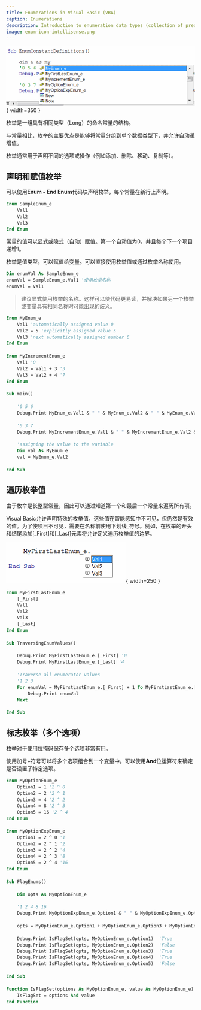 ```yaml
---
title: Enumerations in Visual Basic (VBA)
caption: Enumerations
description: Introduction to enumeration data types (collection of predefined long constants) in Visual Basic
image: enum-icon-intellisense.png
---
```

![智能感知中的枚举类型](enum-icon-intellisense.png){ width=350 }

枚举是一组具有相同类型（Long）的命名常量的结构。

与常量相比，枚举的主要优点是能够将常量分组到单个数据类型下，并允许自动递增值。

枚举通常用于声明不同的选项或操作（例如添加、删除、移动、复制等）。

## 声明和赋值枚举

可以使用**Enum - End Enum**代码块声明枚举，每个常量在新行上声明。

~~~ vb
Enum SampleEnum_e
    Val1
    Val2
    Val3
End Enum
~~~

常量的值可以显式或隐式（自动）赋值。第一个自动值为0，并且每个下一个项目递增1。

枚举是值类型，可以赋值给变量。可以直接使用枚举值或通过枚举名称使用。

~~~ vb
Dim enumVal As SampleEnum_e
enumVal = SampleEnum_e.Val1 '使用枚举名称
enumVal = Val1
~~~

>建议显式使用枚举的名称。这样可以使代码更易读，并解决如果另一个枚举或变量具有相同名称时可能出现的歧义。

~~~ vb
Enum MyEnum_e
    Val1 'automatically assigned value 0
    Val2 = 5 'explicitly assigned value 5
    Val3 'next automatically assigned number 6
End Enum

Enum MyIncrementEnum_e
    Val1 '0
    Val2 = Val1 + 3 '3
    Val3 = Val2 + 4 '7
End Enum

Sub main()
    
    '0 5 6
    Debug.Print MyEnum_e.Val1 & " " & MyEnum_e.Val2 & " " & MyEnum_e.Val3
    
    '0 3 7
    Debug.Print MyIncrementEnum_e.Val1 & " " & MyIncrementEnum_e.Val2 & " " & MyIncrementEnum_e.Val3
    
    'assigning the value to the variable
    Dim val As MyEnum_e
    val = MyEnum_e.Val2
    
End Sub
~~~



## 遍历枚举值

由于枚举是长整型常量，因此可以通过知道第一个和最后一个常量来遍历所有项。

Visual Basic允许声明特殊的枚举值，这些值在智能感知中不可见，但仍然是有效的值。为了使项目不可见，需要在名称前使用下划线_符号。例如，在枚举的开头和结尾添加[_First]和[_Last]元素将允许定义遍历枚举值的边界。

![智能感知中仅显示可见的枚举值](enum-invisible-elements.png){ width=250 }

~~~ vb
Enum MyFirstLastEnum_e
    [_First]
    Val1
    Val2
    Val3
    [_Last]
End Enum

Sub TraversingEnumValues()
    
    Debug.Print MyFirstLastEnum_e.[_First] '0
    Debug.Print MyFirstLastEnum_e.[_Last] '4
        
    'Traverse all enumerator values
    '1 2 3
    For enumVal = MyFirstLastEnum_e.[_First] + 1 To MyFirstLastEnum_e.[_Last] - 1
        Debug.Print enumVal
    Next
    
End Sub
~~~



## 标志枚举（多个选项）

枚举对于使用位掩码保存多个选项非常有用。

使用加号+符号可以将多个选项组合到一个变量中。可以使用**And**位运算符来确定是否设置了特定选项。

~~~ vb
Enum MyOptionEnum_e
    Option1 = 1 '2 ^ 0
    Option2 = 2 '2 ^ 1
    Option3 = 4 '2 ^ 2
    Option4 = 8 '2 ^ 3
    Option5 = 16 '2 ^ 4
End Enum

Enum MyOptionExpEnum_e
    Option1 = 2 ^ 0 '1
    Option2 = 2 ^ 1 '2
    Option3 = 2 ^ 2 '4
    Option4 = 2 ^ 3 '8
    Option5 = 2 ^ 4 '16
End Enum

Sub FlagEnums()

    Dim opts As MyOptionEnum_e
    
    '1 2 4 8 16
    Debug.Print MyOptionExpEnum_e.Option1 & " " & MyOptionExpEnum_e.Option2 & " " & MyOptionExpEnum_e.Option3 & " " & MyOptionExpEnum_e.Option4 & " " & MyOptionExpEnum_e.Option5
    
    opts = MyOptionEnum_e.Option1 + MyOptionEnum_e.Option3 + MyOptionEnum_e.Option4

    Debug.Print IsFlagSet(opts, MyOptionEnum_e.Option1)  'True
    Debug.Print IsFlagSet(opts, MyOptionEnum_e.Option2)  'False
    Debug.Print IsFlagSet(opts, MyOptionEnum_e.Option3)  'True
    Debug.Print IsFlagSet(opts, MyOptionEnum_e.Option4)  'True
    Debug.Print IsFlagSet(opts, MyOptionEnum_e.Option5)  'False
    
End Sub

Function IsFlagSet(options As MyOptionEnum_e, value As MyOptionEnum_e) As Boolean
    IsFlagSet = options And value
End Function
~~~

